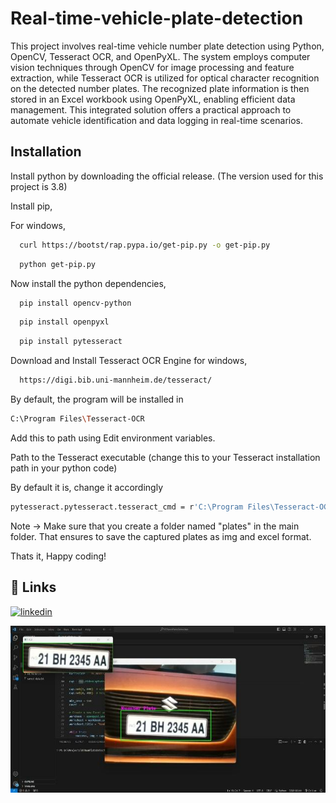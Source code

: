 
# Real-time-vehicle-plate-detection

This project involves real-time vehicle number plate detection using Python, OpenCV, Tesseract OCR, and OpenPyXL. The system employs computer vision techniques through OpenCV for image processing and feature extraction, while Tesseract OCR is utilized for optical character recognition on the detected number plates. The recognized plate information is then stored in an Excel workbook using OpenPyXL, enabling efficient data management. This integrated solution offers a practical approach to automate vehicle identification and data logging in real-time scenarios.





## Installation

Install python by downloading the official release.
(The version used for this project is 3.8)

Install pip,

For windows,
```bash
  curl https://bootst/rap.pypa.io/get-pip.py -o get-pip.py
```
```bash
  python get-pip.py
```
Now install the python dependencies,

```bash
  pip install opencv-python 
```
```bash
  pip install openpyxl
```
```bash
  pip install pytesseract
```

Download and Install Tesseract OCR Engine for windows,

```bash
  https://digi.bib.uni-mannheim.de/tesseract/
```
By default, the program will be installed in 
```bash
C:\Program Files\Tesseract-OCR
```

Add this to path using Edit environment variables.

Path to the Tesseract executable (change this to your Tesseract installation path in your python code)

By default it is, change it accordingly
```bash
pytesseract.pytesseract.tesseract_cmd = r'C:\Program Files\Tesseract-OCR\tesseract.exe'
```
Note ->  Make sure that you create a folder named "plates" in the main folder. That ensures to save the captured plates as img and excel format.

Thats it, Happy coding!
## 🔗 Links

[![linkedin](https://img.shields.io/badge/linkedin-0A66C2?style=for-the-badge&logo=linkedin&logoColor=white)](https://www.linkedin.com/in/y-naga-vamsi)

![Image1](Images/0.jpg)
